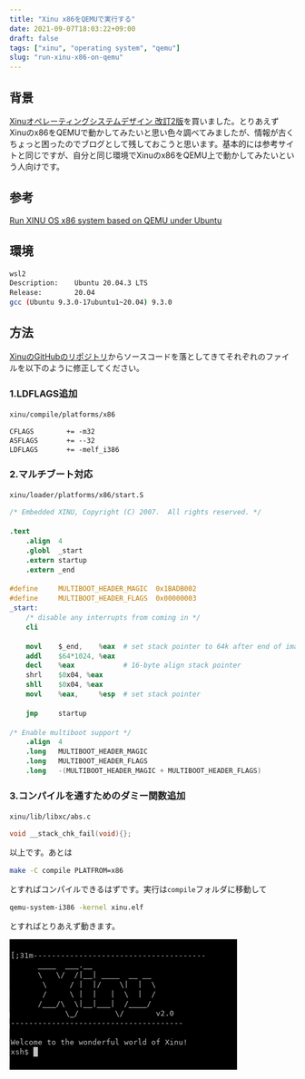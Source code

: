 ```yaml
---
title: "Xinu x86をQEMUで実行する"
date: 2021-09-07T18:03:22+09:00
draft: false
tags: ["xinu", "operating system", "qemu"]
slug: "run-xinu-x86-on-qemu"
---
```


## 背景

[Xinuオペレーティングシステムデザイン 改訂2版](https://www.amazon.co.jp/Xinu%E3%82%AA%E3%83%9A%E3%83%AC%E3%83%BC%E3%83%86%E3%82%A3%E3%83%B3%E3%82%B0%E3%82%B7%E3%82%B9%E3%83%86%E3%83%A0%E3%83%87%E3%82%B6%E3%82%A4%E3%83%B3-%E6%94%B9%E8%A8%822%E7%89%88-%E7%A5%9E%E6%9E%97-%E9%9D%96/dp/4048930729)を買いました。とりあえずXinuのx86をQEMUで動かしてみたいと思い色々調べてみましたが、情報が古くちょっと困ったのでブログとして残しておこうと思います。基本的には参考サイトと同じですが、自分と同じ環境でXinuのx86をQEMU上で動かしてみたいという人向けです。

## 参考

[Run XINU OS x86 system based on QEMU under Ubuntu](https://titanwolf.org/Network/Articles/Article?AID=c179e441-a002-41c9-81ca-257904e4b4dc#gsc.tab=0)

## 環境

```bash
wsl2
Description:    Ubuntu 20.04.3 LTS
Release:        20.04
gcc (Ubuntu 9.3.0-17ubuntu1~20.04) 9.3.0
```

## 方法

[XinuのGitHubのリポジトリ](https://github.com/xinu-os/xinu)からソースコードを落としてきてそれぞれのファイルを以下のように修正してください。

### 1.LDFLAGS追加

`xinu/compile/platforms/x86`

```
CFLAGS        += -m32
ASFLAGS       += --32
LDFLAGS       += -melf_i386
```

### 2.マルチブート対応

`xinu/loader/platforms/x86/start.S`

```s
/* Embedded XINU, Copyright (C) 2007.  All rights reserved. */

.text
	.align	4
	.globl  _start
	.extern startup
	.extern _end

#define     MULTIBOOT_HEADER_MAGIC  0x1BADB002
#define     MULTIBOOT_HEADER_FLAGS  0x00000003
_start:
	/* disable any interrupts from coming in */
	cli

	movl	$_end,    %eax  # set stack pointer to 64k after end of image
	addl	$64*1024, %eax
	decl	%eax            # 16-byte align stack pointer
	shrl	$0x04, %eax
	shll	$0x04, %eax
	movl	%eax,     %esp  # set stack pointer

	jmp		startup

/* Enable multiboot support */
	.align  4
	.long   MULTIBOOT_HEADER_MAGIC
	.long   MULTIBOOT_HEADER_FLAGS
	.long   -(MULTIBOOT_HEADER_MAGIC + MULTIBOOT_HEADER_FLAGS)

```

### 3.コンパイルを通すためのダミー関数追加

`xinu/lib/libxc/abs.c`

```c
void __stack_chk_fail(void){};
```

以上です。あとは

```bash
make -C compile PLATFROM=x86
```

とすればコンパイルできるはずです。実行は`compile`フォルダに移動して

```bash
qemu-system-i386 -kernel xinu.elf
```

とすればとりあえず動きます。

![Xinu画面](xinu画面.png)

